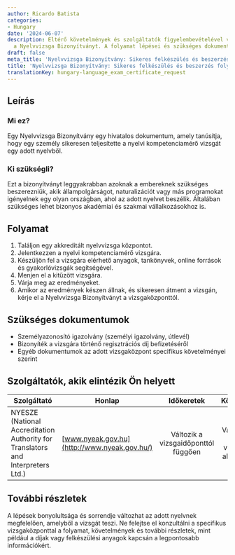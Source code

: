 ```yaml
---
author: Ricardo Batista
categories:
- Hungary
date: '2024-06-07'
description: Eltérő követelmények és szolgáltatók figyelembevételével vásárolja meg
  a Nyelvvizsga Bizonyítványt. A folyamat lépései és szükséges dokumentumok áttekintése.
draft: false
meta_title: 'Nyelvvizsga Bizonyítvány: Sikeres felkészülés és beszerzés folyamata'
title: 'Nyelvvizsga Bizonyítvány: Sikeres felkészülés és beszerzés folyamata'
translationKey: hungary-language_exam_certificate_request
---
```



## Leírás
### Mi ez?
Egy Nyelvvizsga Bizonyítvány egy hivatalos dokumentum, amely tanúsítja, hogy egy személy sikeresen teljesítette a nyelvi kompetenciamérő vizsgát egy adott nyelvből.

### Ki szükségli?
Ezt a bizonyítványt leggyakrabban azoknak a embereknek szükséges beszerezniük, akik állampolgárságot, naturalizációt vagy más programokat igényelnek egy olyan országban, ahol az adott nyelvet beszélik. Általában szükséges lehet bizonyos akadémiai és szakmai vállalkozásokhoz is.

## Folyamat
1. Találjon egy akkreditált nyelvvizsga központot.
2. Jelentkezzen a nyelvi kompetenciamérő vizsgára.
3. Készüljön fel a vizsgára elérhető anyagok, tankönyvek, online források és gyakorlóvizsgák segítségével.
4. Menjen el a kitűzött vizsgára.
5. Várja meg az eredményeket.
6. Amikor az eredmények készen állnak, és sikeresen átment a vizsgán, kérje el a Nyelvvizsga Bizonyítványt a vizsgaközponttól.

## Szükséges dokumentumok
- Személyazonosító igazolvány (személyi igazolvány, útlevél)
- Bizonyíték a vizsgára történő regisztrációs díj befizetéséről
- Egyéb dokumentumok az adott vizsgaközpont specifikus követelményei szerint

## Szolgáltatók, akik elintézik Ön helyett

| Szolgáltató        |     Honlap     |     Időkeretek    |       Költség      |
| --------------- | --------------- |  :-------------: | :-------------: |
| NYESZE (National Accreditation Authority for Translators and Interpreters Ltd.)      |  [www.nyeak.gov.hu](http://www.nyeak.gov.hu/)       |      Változik a vizsgaidőponttól függően      |        Változó a vizsga alapján |

## További részletek
A lépések bonyolultsága és sorrendje változhat az adott nyelvnek megfelelően, amelyből a vizsgát teszi. Ne felejtse el konzultálni a specifikus vizsgaközponttal a folyamat, követelmények és további részletek, mint például a díjak vagy felkészülési anyagok kapcsán a legpontosabb információkért.